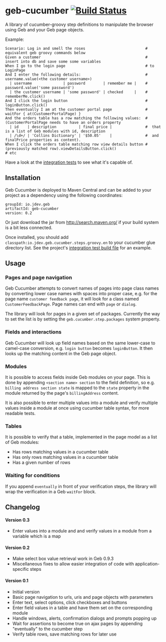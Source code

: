 geb-cucumber [![Build Status](https://travis-ci.org/tomdcc/geb-cucumber.svg?branch=master)](https://travis-ci.org/tomdcc/geb-cucumber)
============

A library of cucumber-groovy step definitions to manipulate the browser
using Geb and your Geb page objects.

Example:

```cucumber
Scenario: Log in and smell the roses                           # equivalent geb groovy commands below
Given a customer                                               # insert into db and save some some variables
When I go to the login page                                    # to LoginPage
And I enter the following details:                             # username.value(<the customer username>)
  | username              | password        | remember me |    # password.value('some password')
  | the customer username | 'some password' | checked     |    # rememberMe.click()
And I click the login button                                   # loginButton.click()
Then eventually I am at the customer portal page               # waitFor { at(CustomerPortalPage) }
And the orders table has a row matching the following values:  # (CustomerPortalPage needs to have an orders property
  | id    | description          | final price |               #  that is a list of Geb modules with id, description 
  | /\d+/ | 'Collins Dictionary' | '$50.05'    |               #  and finalPrice properties as content).
When I click the orders table matching row view details button # (previously matched row).viewDetailsButton.click()
# etc
```

Have a look at the [integration tests](https://github.com/tomdcc/geb-cucumber/tree/master/integration-test/src/cucumber/features)
to see what it's capable of.

Installation
------------

Geb Cucumber is deployed to Maven Central and can be added to your project as a dependency using the following coordinates:

    groupId: io.jdev.geb
    artifactId: geb-cucumber
    version: 0.2

Or just download the jar from http://search.maven.org/ if your build system is a bit less connected.

Once installed, you should add `classpath:io.jdev.geb.cucumber.steps.groovy.en`
to your cucumber glue directory list. See the project's
[integration test build file](https://github.com/tomdcc/geb-cucumber/tree/master/integration-test/build.gradle)
for an example.

Usage
-----

### Pages and page navigation

Geb Cucumber attempts to convert names of pages into page class names by
converting lower case names with spaces into proper case, e.g. for the page
name `customer feedback page`, it will look for a class named
`CustomerFeedbackPage`. Page names can end with `page` or `dialog`.

The library will look for pages in a given set of packages. Currently the way
to set the list is by setting the `geb.cucumber.step.packages` system
property.

### Fields and interactions

Geb Cucumber will look up field names based on the same lower-case to
camel-case conversion, e.g. `login button` becomes `loginButton`. It then
looks up the matching content in the Geb page object.

### Modules

It is possible to access fields inside Geb modules on your page. This is done
by appending `<section name> section` to the field definition, so e.g. 
`billing address section state` is mapped to the `state` property in the
module returned by the page's `billingAddress` content.

It is also possible to enter multiple values into a module and verify multiple
values inside a module at once using cucumber table syntax, for more readable
tests.

### Tables

It is possible to verify that a table, implemented in the page model as a list
of Geb modules:
 - Has rows matching values in a cucumber table
 - Has only rows matching values in a cucumber table
 - Has a given number of rows

### Waiting for conditions

If you append `eventually` in front of your verification steps, the library
will wrap the verification in a Geb `waitFor` block.

Changelog
---------

#### Version 0.3
 - Enter values into a module and and verify values in a module from a variable
   which is a map
 
#### Version 0.2
 - Make select box value retrieval work in Geb 0.9.3
 - Miscellaneous fixes to allow easier integration of code with application-specific steps

#### Version 0.1
 - Initial version
 - Basic page navigation to urls, uris and page objects with parameters
 - Enter text, select options, click checkboxes and buttons
 - Enter field values in a table and have them set on the corresponding module
 - Handle windows, alerts, confirmation dialogs and prompts popping up
 - Wait for assertions to become true on ajax pages by appending "eventually"
   to the cucumber step
 - Verify table rows, save matching rows for later use
